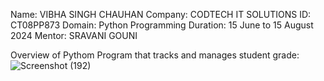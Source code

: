 Name: VIBHA SINGH CHAUHAN
Company: CODTECH IT SOLUTIONS
ID: CT08PP873
Domain: Python Programming
Duration: 15 June to 15 August 2024
Mentor: SRAVANI GOUNI

Overview of Pythom Program that tracks and manages student grade:
![Screenshot (192)](https://github.com/vibhasingh99/CODTECH-IT-SOLUTIONS-TASK2/assets/164393033/77c249ca-e7c6-4072-8821-fccf4b23b912)
